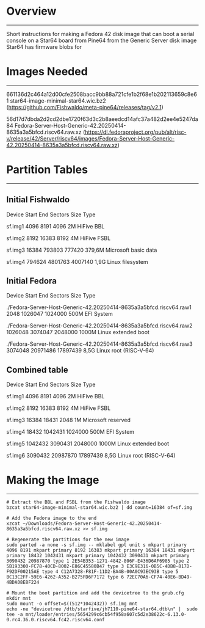 # Overview
--------
Short instructions for making a Fedora 42 disk image that can boot a serial console on a Star64 board from Pine64 from the Generic Server disk image
Star64 has firmware blobs for 


# Images Needed
-------------
661136d2c464a12d00cfe2508bacc9bb88a721cfe1b2f68e1b202113659c8e61  star64-image-minimal-star64.wic.bz2 (https://github.com/Fishwaldo/meta-pine64/releases/tag/v2.1)

56d17d7dbda2d2cd2dbe1720f63d3c2b8aeedcd14afc37a482d2ee4e5247da84  Fedora-Server-Host-Generic-42.20250414-8635a3a5bfcd.riscv64.raw.xz (https://dl.fedoraproject.org/pub/alt/risc-v/release/42/Server/riscv64/images/Fedora-Server-Host-Generic-42.20250414-8635a3a5bfcd.riscv64.raw.xz)



# Partition Tables
----------------

## Initial Fishwaldo
Device      Start     End Sectors   Size Type

sf.img1      4096    8191    4096     2M HiFive BBL

sf.img2      8192   16383    8192     4M HiFive FSBL

sf.img3     16384  793803  777420 379,6M Microsoft basic data

sf.img4    794624 4801763 4007140   1,9G Linux filesystem

## Initial Fedora
Device                                                               Start      End  Sectors  Size Type

./Fedora-Server-Host-Generic-42.20250414-8635a3a5bfcd.riscv64.raw1    2048  1026047  1024000  500M EFI System

./Fedora-Server-Host-Generic-42.20250414-8635a3a5bfcd.riscv64.raw2 1026048  3074047  2048000 1000M Linux extended boot

./Fedora-Server-Host-Generic-42.20250414-8635a3a5bfcd.riscv64.raw3 3074048 20971486 17897439  8,5G Linux root (RISC-V-64)

## Combined table
Device       Start      End  Sectors  Size Type

sf.img1       4096     8191     4096    2M HiFive BBL

sf.img2       8192    16383     8192    4M HiFive FSBL

sf.img3      16384    18431     2048    1M Microsoft reserved

sf.img4      18432  1042431  1024000  500M EFI System

sf.img5    1042432  3090431  2048000 1000M Linux extended boot

sf.img6    3090432 20987870 17897439  8,5G Linux root (RISC-V-64)


# Making the Image
----------------

```
# Extract the BBL and FSBL from the Fishwaldo image
bzcat star64-image-minimal-star64.wic.bz2 | dd count=16384 of=sf.img

# Add the Fedora image to the end
xzcat ~/Downloads/Fedora-Server-Host-Generic-42.20250414-8635a3a5bfcd.riscv64.raw.xz >> sf.img

# Regenerate the partitions for the new image
sudo parted -a none -s sf.img -- mklabel gpt unit s mkpart primary 4096 8191 mkpart primary 8192 16383 mkpart primary 16384 18431 mkpart primary 18432 1042431 mkpart primary 1042432 3090431 mkpart primary 3090432 20987870 type 1 2E54B353-1271-4842-806F-E436D6AF6985 type 2 5B193300-FC78-40CD-8002-E86C45580B47 type 3 E3C9E316-0B5C-4DB8-817D-F92DF00215AE type 4 C12A7328-F81F-11D2-BA4B-00A0C93EC93B type 5 BC13C2FF-59E6-4262-A352-B275FD6F7172 type 6 72EC70A6-CF74-40E6-BD49-4BDA08E8F224

# Mount the boot partition and add the devicetree to the grub.cfg
mkdir mnt
sudo mount -o offset=$((512*1042432)) sf.img mnt
echo -ne "devicetree /dtb/starfive/jh7110-pine64-star64.dtb\n" |  sudo tee -a mnt/loader/entries/5654299c6cb54f958a607c5d2e38622c-6.13.0-0.rc4.36.0.riscv64.fc42.riscv64.conf
```

